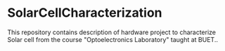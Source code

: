 # SolarCellCharacterization
This repository contains description of hardware project to characterize Solar cell from the course "Optoelectronics Laboratory" taught at BUET..
